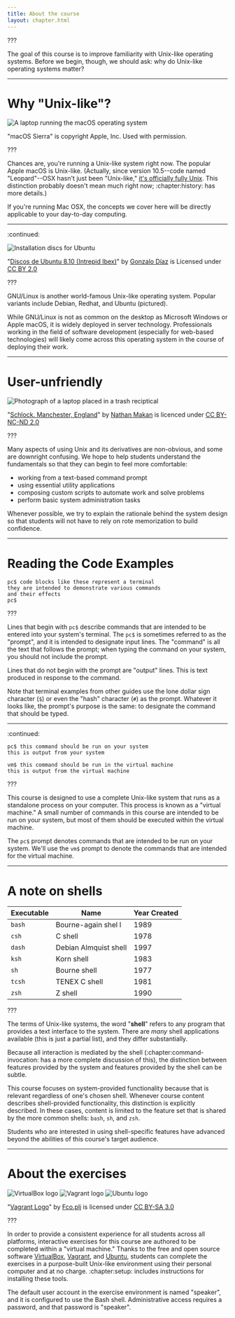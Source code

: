 ```yaml
---
title: About the course
layout: chapter.html
---
```


???

The goal of this course is to improve familiarity with Unix-like operating
systems. Before we begin, though, we should ask: why do Unix-like operating
systems matter?

---

# Why "Unix-like"?

![A laptop running the macOS operating system](macos.png)

"macOS Sierra" is copyright Apple, Inc. Used with permission.

???

Chances are, you're running a Unix-like system right now. The popular Apple
macOS is Unix-like. (Actually, since version 10.5--code named "Leopard"--OSX
hasn't just been "Unix-like," [it's officially fully
Unix](http://www.opengroup.org/openbrand/register/brand3555.htm). This
distinction probably doesn't mean much right now; :chapter:history: has more
details.)

If you're running Mac OSX, the concepts we cover here will be directly
applicable to your day-to-day computing.

---

:continued:

![Installation discs for Ubuntu](ubuntu-discs.jpg)

"[Discos de Ubuntu 8.10 (Intrepid
Ibex)](https://www.flickr.com/photos/sir_gon/3113641967/)" by [Gonzalo
Díaz](https://www.flickr.com/photos/sir_gon/) is Licensed under [CC BY
2.0](https://creativecommons.org/licenses/by/2.0/)

???

GNU/Linux is another world-famous Unix-like operating system. Popular variants
include Debian, Redhat, and Ubuntu (pictured).

While GNU/Linux is not as common on the desktop as Microsoft Windows or Apple
macOS, it is widely deployed in server technology. Professionals working in the
field of software development (especially for web-based technologies) will
likely come across this operating system in the course of deploying their work.

---

# User-unfriendly

![Photograph of a laptop placed in a trash reciptical](laptop-in-garbage.jpg)

"[Schlock. Manchester,
England](https://www.flickr.com/photos/ndm007/171398958/)" by [Nathan
Makan](https://www.flickr.com/photos/ndm007/) is licenced under [CC BY-NC-ND
2.0](https://creativecommons.org/licenses/by-nc-nd/2.0/)

???

Many aspects of using Unix and its derivatives are non-obvious, and some are
downright confusing. We hope to help students understand the fundamentals so
that they can begin to feel more comfortable:

- working from a text-based command prompt
- using essential utility applications
- composing custom scripts to automate work and solve problems
- perform basic system administration tasks

Whenever possible, we try to explain the rationale behind the system design so
that students will not have to rely on rote memorization to build confidence.

---

# Reading the Code Examples

```terminal
pc$ code blocks like these represent a terminal
they are intended to demonstrate various commands
and their effects
pc$ 
```

???

Lines that begin with `pc$` describe commands that are intended to be entered
into your system's terminal. The `pc$` is sometimes referred to as the
"prompt", and it is intended to designate input lines. The "command" is all
the text that follows the prompt; when typing the command on your system, you
should not include the prompt.

Lines that do not begin with the prompt are "output" lines. This is text
produced in response to the command.

Note that terminal examples from other guides use the lone dollar sign
character (`$`) or even the "hash" character (`#`) as the prompt. Whatever it
looks like, the prompt's purpose is the same: to designate the command that
should be typed.

---

:continued:

```terminal
pc$ this command should be run on your system
this is output from your system

vm$ this command should be run in the virtual machine
this is output from the virtual machine
```

???

This course is designed to use a complete Unix-like system that runs as a
standalone process on your computer. This process is known as a "virtual
machine." A small number of commands in this course are intended to be run on
your system, but most of them should be executed within the virtual machine.

The `pc$` prompt denotes commands that are intended to be run on your system.
We'll use the `vm$` prompt to denote the commands that are intended for the
virtual machine.

---

# A note on shells

Executable | Name                  | Year Created
-----------|-----------------------|-------------
`bash`     | Bourne-again shel l   | 1989
`csh`      | C shell               | 1978
`dash`     | Debian Almquist shell | 1997
`ksh`      | Korn shell            | 1983
`sh`       | Bourne shell          | 1977
`tcsh`     | TENEX C shell         | 1981
`zsh`      | Z shell               | 1990

???

The terms of Unix-like systems, the word "**shell**" refers to any program that
provides a text interface to the system. There are *many* shell applications
available (this is just a partial list), and they differ substantially.

Because all interaction is mediated by the shell (:chapter:command-invocation:
has a more complete discussion of this), the distinction between features
provided by the system and features provided by the shell can be subtle.

This course focuses on system-provided functionality because that is relevant
regardless of one's chosen shell. Whenever course content describes
shell-provided functionality, this distinction is explicitly described. In
these cases, content is limited to the feature set that is shared by the more
common shells: `bash`, `sh`, and `zsh`.

Students who are interested in using shell-specific features have advanced
beyond the abilities of this course's target audience.

---

# About the exercises

![VirtualBox logo](logo-virtualbox.png)
![Vagrant logo](logo-vagrant.png)
![Ubuntu logo](logo-ubuntu.svg)

"[Vagrant Logo](https://commons.wikimedia.org/w/index.php?curid=29324827)" by
[Fco.plj](https://commons.wikimedia.org/w/index.php?title=User:Fco.plj) is
licensed under [CC BY-SA 3.0](http://creativecommons.org/licenses/by-sa/3.0)

???

In order to provide a consistent experience for all students across all
platforms, interactive exercises for this course are authored to be completed
within a "virtual machine." Thanks to the free and open source software
[VirtualBox](https://www.virtualbox.org/),
[Vagrant](https://www.vagrantup.com/), and [Ubuntu](http://www.ubuntu.com/),
students can complete the exercises in a purpose-built Unix-like environment
using their personal computer and at no charge. :chapter:setup: includes
instructions for installing these tools.

The default user account in the exercise environment is named "speaker", and it
is configured to use the Bash shell. Administrative access requires a password,
and that password is "speaker".
